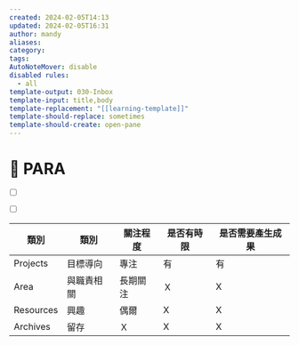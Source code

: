 ```yaml
---
created: 2024-02-05T14:13
updated: 2024-02-05T16:31
author: mandy
aliases: 
category: 
tags: 
AutoNoteMover: disable
disabled rules:
  - all
template-output: 030-Inbox
template-input: title,body
template-replacement: "[[learning-template]]"
template-should-replace: sometimes
template-should-create: open-pane
---
```

# 🚀 PARA

- [ ] []()
- [ ] []()


|類別|類別|關注程度|是否有時限|是否需要產生成果|
|---|---|---|---|---|
|Projects|目標導向|專注|有|有|
|Area|與職責相關|長期關注|Ｘ|X|
|Resources|興趣|偶爾|X|X|
|Archives|留存|Ｘ|X|X|




